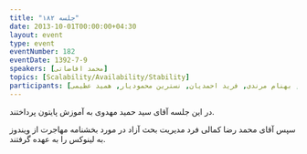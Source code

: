 ```yaml
---
title: "جلسه ۱۸۲"
date: 2013-10-01T00:00:00+04:30
layout: event
type: event
eventNumber: 182
eventDate: 1392-7-9
speakers: [محمد افاضاتی]
topics: [Scalability/Availability/Stability]
participants: [بهنام توکلی کرمانی, ادوین بابومیان, اسماعیل پارسا ضیابری, امین نعمتی, کاوه محمدی, هومن جاویدپور, رضا شالباف‌زاده, سید محمد مسعود صدرنژاد, آرش حقیقت, امین صابری, مهدی صالحی, مهرداد قاضی‌پور, یه انقلابی, سیاوش احمدپور, حمیدرضا سلیمانی, سید مجید عظیمی, محمد حسین حامدی, فاظمه تراشی کاشانی, محسن فرهادی, علی رستمی, سمانه شاه محمدی, کیوان هدایتی, حمید پاک نهاد, امیر محمد سعید, ایریکس, مهشید نجف زاده, محمد افاضاتی, محمد درویش, حمیدرضا داودی, دانیال نیک نام, دانیال بهزادی, سارا کاشانی, محمدرضا کمالی‌فرد, سیاوش صفی, بهنام مرندی, فرید احمدیان, نسترین محمودیار, همید عظیمی]
---
```

در این جلسه آقای سید حمید مهدوی به آموزش پایتون پرداختند.

سپس آقای محمد رضا کمالی فرد مدیریت بحث آزاد در مورد بخشنامه مهاجرت از ویندوز به لینوکس را به عهده گرفتند.



